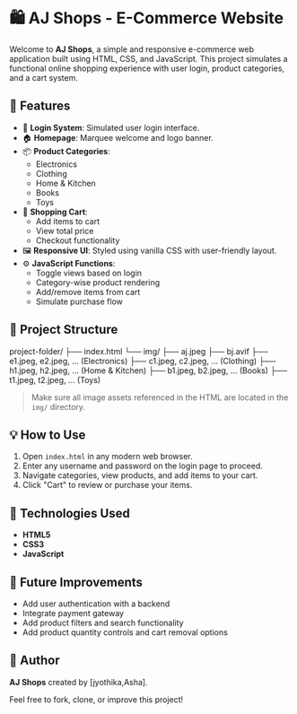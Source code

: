 # 🛍️ AJ Shops - E-Commerce Website

Welcome to **AJ Shops**, a simple and responsive e-commerce web application built using HTML, CSS, and JavaScript. This project simulates a functional online shopping experience with user login, product categories, and a cart system.

## 🚀 Features

- 🔐 **Login System**: Simulated user login interface.
- 🏠 **Homepage**: Marquee welcome and logo banner.
- 📦 **Product Categories**:
  - Electronics
  - Clothing
  - Home & Kitchen
  - Books
  - Toys
- 🛒 **Shopping Cart**:
  - Add items to cart
  - View total price
  - Checkout functionality
- 🖼️ **Responsive UI**: Styled using vanilla CSS with user-friendly layout.
- ⚙️ **JavaScript Functions**:
  - Toggle views based on login
  - Category-wise product rendering
  - Add/remove items from cart
  - Simulate purchase flow

## 📂 Project Structure

project-folder/
├── index.html
└── img/
├── aj.jpeg
├── bj.avif
├── e1.jpeg, e2.jpeg, ... (Electronics)
├── c1.jpeg, c2.jpeg, ... (Clothing)
├── h1.jpeg, h2.jpeg, ... (Home & Kitchen)
├── b1.jpeg, b2.jpeg, ... (Books)
├── t1.jpeg, t2.jpeg, ... (Toys)


> Make sure all image assets referenced in the HTML are located in the `img/` directory.

## 💡 How to Use

1. Open `index.html` in any modern web browser.
2. Enter any username and password on the login page to proceed.
3. Navigate categories, view products, and add items to your cart.
4. Click "Cart" to review or purchase your items.

## 🧰 Technologies Used

- **HTML5**
- **CSS3**
- **JavaScript**

## 📌 Future Improvements

- Add user authentication with a backend
- Integrate payment gateway
- Add product filters and search functionality
- Add product quantity controls and cart removal options

## 🙌 Author

**AJ Shops** created by [jyothika,Asha].  

Feel free to fork, clone, or improve this project!



